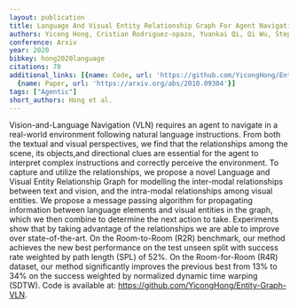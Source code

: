 ```yaml
---
layout: publication
title: Language And Visual Entity Relationship Graph For Agent Navigation
authors: Yicong Hong, Cristian Rodriguez-opazo, Yuankai Qi, Qi Wu, Stephen Gould
conference: Arxiv
year: 2020
bibkey: hong2020language
citations: 70
additional_links: [{name: Code, url: 'https://github.com/YicongHong/Entity-Graph-VLN'},
  {name: Paper, url: 'https://arxiv.org/abs/2010.09304'}]
tags: ["Agentic"]
short_authors: Hong et al.
---
```

Vision-and-Language Navigation (VLN) requires an agent to navigate in a
real-world environment following natural language instructions. From both the
textual and visual perspectives, we find that the relationships among the
scene, its objects,and directional clues are essential for the agent to
interpret complex instructions and correctly perceive the environment. To
capture and utilize the relationships, we propose a novel Language and Visual
Entity Relationship Graph for modelling the inter-modal relationships between
text and vision, and the intra-modal relationships among visual entities. We
propose a message passing algorithm for propagating information between
language elements and visual entities in the graph, which we then combine to
determine the next action to take. Experiments show that by taking advantage of
the relationships we are able to improve over state-of-the-art. On the
Room-to-Room (R2R) benchmark, our method achieves the new best performance on
the test unseen split with success rate weighted by path length (SPL) of 52%.
On the Room-for-Room (R4R) dataset, our method significantly improves the
previous best from 13% to 34% on the success weighted by normalized dynamic
time warping (SDTW). Code is available at:
https://github.com/YicongHong/Entity-Graph-VLN.